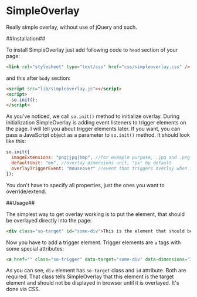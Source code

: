 SimpleOverlay
=============

Really simple overlay, without use of jQuery and such.

##Installation##

To install SimpleOverlay just add following code to `head` section of your page:
```html
<link rel="stylesheet" type="text/css" href="css/simpleoverlay.css" />
```
and this after `body` section:
```html
<script src="lib/simpleoverlay.js"></script>
<script>
  so.init();
</script>   
```
As you've noticed, we call `so.init()` method to initialize overlay. During initialization SimpleOverlay
is adding event listeners to trigger elements on the page. I will tell you about trigger elements later. 
If you want, you can pass a JavaScript object as a parameter to `so.init()` method. It should look like this:
```javascript
so.init({
  imageExtensions: "png|jpg|bmp", //for example purpose, .jpg and .png are set by default
  defaultUnit: "em", //overlay dimensions unit, "px" by default
  overlayTriggerEvent: "mouseover" //event that triggers overlay when it happens on trigger element, "click" by default
});
```
You don't have to specify all properties, just the ones you want to override/extend.

##Usage##

The simplest way to get overlay working is to put the element, that should be overlayed directly into the page:
```html
<div class="so-target" id="some-div">This is the element that should be overlayed</div>
```
Now you have to add a trigger element. Trigger elements are `a` tags with some special attributes:
```html
<a href="" class="so-trigger" data-target="some-div" data-dimensions="300-300|px:px">Click to get overlay</a>
```
As you can see, `div` element has `so-target` class and `id` attribute. Both are required. That class tells SimpleOverlay that this element is the target
element and should not be displayed in browser until it is overlayed. It's done via CSS.
